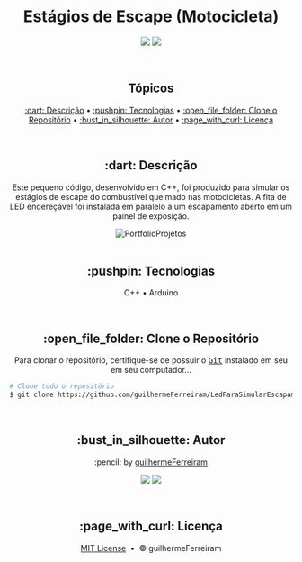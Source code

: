 # <h1 align="center">Estágios de Escape (Motocicleta)</h1>

<p align="center">
  <a href="https://github.com/guilhermeFerreiram/LedParaSimularEscapamento/blob/master/LICENSE.txt"><img src="https://img.shields.io/github/license/guilhermeFerreiram/Tamagotchi?Color=323330&style=for-the-badge"/></a>  
  <img src="https://img.shields.io/static/v1?label=Arduino&message=IDE&color=00707d&style=for-the-badge&logo=Arduino"/> 
</p>

<br>
<h2 align="center">Tópicos</h2>

<p align="center">
  <a href="#objective">:dart: Descrição</a> &bull;
  <a href="#techs">:pushpin: Tecnologias</a> &bull;
  <a href="#clone">:open_file_folder: Clone o Repositório</a> &bull;
  <a href="#author">:bust_in_silhouette: Autor</a> &bull; 
  <a href="#license">:page_with_curl: Licença</a>
</p>

<br>
<h2 id="objective" align="center">:dart: Descrição</h2>

<p align="center">Este pequeno código, desenvolvido em C++, foi produzido para simular os estágios de escape do combustível queimado nas motocicletas. A fita de LED endereçável foi instalada em paralelo a um escapamento aberto em um painel de exposição.</p>

<div align="center">
  <img src="https://github.com/guilhermeFerreiram/LedParaSimularEscapamento/blob/main/assets/LedParaEscapamento.gif" alt="PortfolioProjetos" />
</div>


<br>
<h2 id="techs" align="center">:pushpin: Tecnologias</h2>

<p align="center">
  C++ &bull;
  Arduino
</p>

<br>
<h2 id="clone" align="center">:open_file_folder: Clone o Repositório</h2>

<p align="center">Para clonar o repositório, certifique-se de possuir o <kbd><a href="https://git-scm.com/downloads">Git</a></kbd> instalado em seu em seu computador...</p>

``` bash
# Clone todo o repositório
$ git clone https://github.com/guilhermeFerreiram/LedParaSimularEscapamento.git
```

<br>
<h2 align="center" id="author">:bust_in_silhouette: Autor</h2>

<p align="center">:pencil: by <a href="https://github.com/guilhermeFerreiram">guilhermeFerreiram</a></p>
<p align="center"><a href="https://www.linkedin.com/in/guilherme-f-souza/"><img src="https://img.shields.io/static/v1?label=+&message=Guilherme+Ferreira&color=0A66C2&style=flat&logo=linkedin&logoColor=white"/></a> <img src="https://img.shields.io/static/v1?label=+&message=guil.ferreiram@gmail.com&color=EA4335&style=flat&logo=gmail&logoColor=white"/></p>

<br>
<h2 align="center" id="license">:page_with_curl: Licença</h2>

<p align="center"><a href="https://github.com/guilhermeFerreiram/LedParaSimularEscapamento/blob/master/LICENSE.txt">MIT License</a> &nbsp;&bull;&nbsp; &copy; guilhermeFerreiram</p>
 
